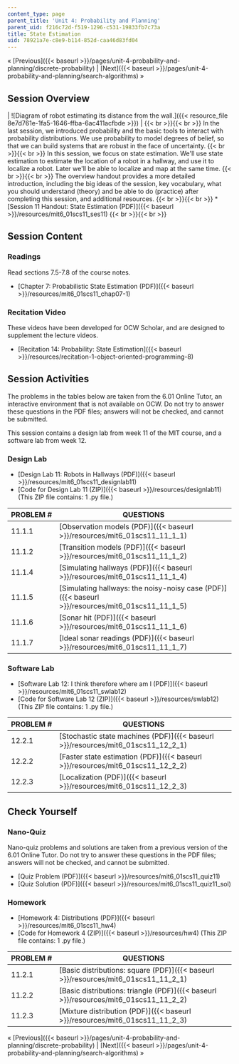 ```yaml
---
content_type: page
parent_title: 'Unit 4: Probability and Planning'
parent_uid: f216c72d-f519-1296-c531-19833fb7c73a
title: State Estimation
uid: 78921a7e-c8e9-b114-852d-caa46d83fd04
---
```


« [Previous]({{< baseurl >}}/pages/unit-4-probability-and-planning/discrete-probability) | [Next]({{< baseurl >}}/pages/unit-4-probability-and-planning/search-algorithms) »

Session Overview
----------------

| ![Diagram of robot estimating its distance from the wall.]({{< resource_file 8e7d761e-1fa5-1646-ffba-6ac411acfbde >}}) |  {{< br >}}{{< br >}} In the last session, we introduced probability and the basic tools to interact with probability distributions. We use probability to model degrees of belief, so that we can build systems that are robust in the face of uncertainty. {{< br >}}{{< br >}} In this session, we focus on state estimation. We'll use state estimation to estimate the location of a robot in a hallway, and use it to localize a robot. Later we'll be able to localize and map at the same time. {{< br >}}{{< br >}} The overview handout provides a more detailed introduction, including the big ideas of the session, key vocabulary, what you should understand (theory) and be able to do (practice) after completing this session, and additional resources. {{< br >}}{{< br >}} *   [Session 11 Handout: State Estimation (PDF)]({{< baseurl >}}/resources/mit6_01scs11_ses11) {{< br >}}{{< br >}}  

Session Content
---------------

### Readings

Read sections 7.5-7.8 of the course notes.

*   [Chapter 7: Probabilistic State Estimation (PDF)]({{< baseurl >}}/resources/mit6_01scs11_chap07-1)

### Recitation Video

These videos have been developed for OCW Scholar, and are designed to supplement the lecture videos.

*   [Recitation 14: Probability: State Estimation]({{< baseurl >}}/resources/recitation-1-object-oriented-programming-8)

Session Activities
------------------

The problems in the tables below are taken from the 6.01 Online Tutor, an interactive environment that is not available on OCW. Do not try to answer these questions in the PDF files; answers will not be checked, and cannot be submitted.

This session contains a design lab from week 11 of the MIT course, and a software lab from week 12.

### Design Lab

*   [Design Lab 11: Robots in Hallways (PDF)]({{< baseurl >}}/resources/mit6_01scs11_designlab11)
*   [Code for Design Lab 11 (ZIP)]({{< baseurl >}}/resources/designlab11) (This ZIP file contains: 1 .py file.)

| PROBLEM # | QUESTIONS |
| --- | --- |
| 11.1.1 | [Observation models (PDF)]({{< baseurl >}}/resources/mit6_01scs11_11_1_1) |
| 11.1.2 | [Transition models (PDF)]({{< baseurl >}}/resources/mit6_01scs11_11_1_2) |
| 11.1.4 | [Simulating hallways (PDF)]({{< baseurl >}}/resources/mit6_01scs11_11_1_4) |
| 11.1.5 | [Simulating hallways: the noisy-noisy case (PDF)]({{< baseurl >}}/resources/mit6_01scs11_11_1_5) |
| 11.1.6 | [Sonar hit (PDF)]({{< baseurl >}}/resources/mit6_01scs11_11_1_6) |
| 11.1.7 | [Ideal sonar readings (PDF)]({{< baseurl >}}/resources/mit6_01scs11_11_1_7) 

### Software Lab

*   [Software Lab 12: I think therefore where am I (PDF)]({{< baseurl >}}/resources/mit6_01scs11_swlab12)
*   [Code for Software Lab 12 (ZIP)]({{< baseurl >}}/resources/swlab12) (This ZIP file contains: 1 .py file.)

| PROBLEM # | QUESTIONS |
| --- | --- |
| 12.2.1 | [Stochastic state machines (PDF)]({{< baseurl >}}/resources/mit6_01scs11_12_2_1) |
| 12.2.2 | [Faster state estimation (PDF)]({{< baseurl >}}/resources/mit6_01scs11_12_2_2) |
| 12.2.3 | [Localization (PDF)]({{< baseurl >}}/resources/mit6_01scs11_12_2_3) 

Check Yourself
--------------

### Nano-Quiz

Nano-quiz problems and solutions are taken from a previous version of the 6.01 Online Tutor. Do not try to answer these questions in the PDF files; answers will not be checked, and cannot be submitted.

*   [Quiz Problem (PDF)]({{< baseurl >}}/resources/mit6_01scs11_quiz11)
*   [Quiz Solution (PDF)]({{< baseurl >}}/resources/mit6_01scs11_quiz11_sol)

### Homework

*   [Homework 4: Distributions (PDF)]({{< baseurl >}}/resources/mit6_01scs11_hw4)
*   [Code for Homework 4 (ZIP)]({{< baseurl >}}/resources/hw4) (This ZIP file contains: 1 .py file.)

| PROBLEM # | QUESTIONS |
| --- | --- |
| 11.2.1 | [Basic distributions: square (PDF)]({{< baseurl >}}/resources/mit6_01scs11_11_2_1) |
| 11.2.2 | [Basic distributions: triangle (PDF)]({{< baseurl >}}/resources/mit6_01scs11_11_2_2) |
| 11.2.3 | [Mixture distribution (PDF)]({{< baseurl >}}/resources/mit6_01scs11_11_2_3) 

« [Previous]({{< baseurl >}}/pages/unit-4-probability-and-planning/discrete-probability) | [Next]({{< baseurl >}}/pages/unit-4-probability-and-planning/search-algorithms) »